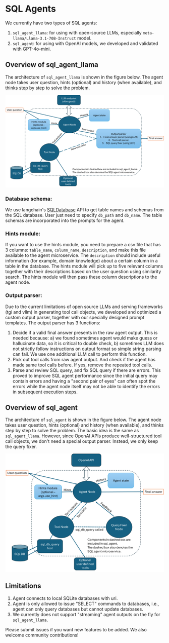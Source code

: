 # SQL Agents
We currently have two types of SQL agents:
1. `sql_agent_llama`: for using with open-source LLMs, especially `meta-llama/Llama-3.1-70B-Instruct` model.
2. `sql_agent`: for using with OpenAI models, we developed and validated with GPT-4o-mini.

## Overview of sql_agent_llama
The architecture of `sql_agent_llama` is shown in the figure below.
The agent node takes user question, hints (optional) and history (when available), and thinks step by step to solve the problem. 

![SQL Agent Llama Architecture](../../../assets/sql_agent_llama.png)

### Database schema: 
We use langchain's [SQLDatabase](https://python.langchain.com/api_reference/community/utilities/langchain_community.utilities.sql_database.SQLDatabase.html#langchain_community.utilities.sql_database.SQLDatabase) API to get table names and schemas from the SQL database. User just need to specify `db_path` and `db_name`. The table schemas are incorporated into the prompts for the agent.

### Hints module: 
If you want to use the hints module, you need to prepare a csv file that has 3 columns: `table_name`, `column_name`, `description`, and make this file available to the agent microservice. The `description` should include useful information (for example, domain knowledge) about a certain column in a table in the database. The hints module will pick up to five relevant columns together with their descriptions based on the user question using similarity search. The hints module will then pass these column descriptions to the agent node.

### Output parser: 
Due to the current limitations of open source LLMs and serving frameworks (tgi and vllm) in generating tool call objects, we developed and optimized a custom output parser, together with our specially designed prompt templates. The output parser has 3 functions:
1. Decide if a valid final answer presents in the raw agent output. This is needed because: a) we found sometimes agent would make guess or hallucinate data, so it is critical to double check, b) sometimes LLM does not strictly follow instructions on output format so simple string parsing can fail. We use one additional LLM call to perform this function.
2. Pick out tool calls from raw agent output. And check if the agent has made same tool calls before. If yes, remove the repeated tool calls.
3. Parse and review SQL query, and fix SQL query if there are errors. This proved to improve SQL agent performance since the initial query may contain errors and having a "second pair of eyes" can often spot the errors while the agent node itself may not be able to identify the errors in subsequent execution steps.

## Overview of sql_agent
The architecture of `sql_agent` is shown in the figure below.
The agent node takes user question, hints (optional) and history (when available), and thinks step by step to solve the problem. The basic idea is the same as `sql_agent_llama`. However, since OpenAI APIs produce well-structured tool call objects, we don't need a special output parser. Instead, we only keep the query fixer.

![SQL Agent Architecture](../../../assets/sql_agent.png)


## Limitations
1. Agent connects to local SQLite databases with uri.
2. Agent is only allowed to issue "SELECT" commands to databases, i.e., agent can only query databases but cannot update databases.
3. We currently does not support "streaming" agent outputs on the fly for `sql_agent_llama`.

Please submit issues if you want new features to be added. We also welcome community contributions! 